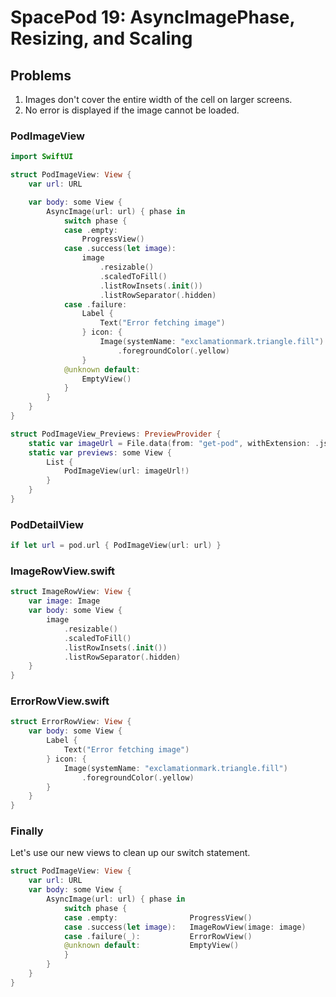 # SpacePod 19: AsyncImagePhase, Resizing, and Scaling

## Problems

1. Images don't cover the entire width of the cell on larger screens.
2. No error is displayed if the image cannot be loaded.

### PodImageView

```swift
import SwiftUI

struct PodImageView: View {
    var url: URL

    var body: some View {
        AsyncImage(url: url) { phase in
            switch phase {
            case .empty:
                ProgressView()
            case .success(let image):
                image
                    .resizable()
                    .scaledToFill()
                    .listRowInsets(.init())
                    .listRowSeparator(.hidden)
            case .failure:
                Label {
                    Text("Error fetching image")
                } icon: {
                    Image(systemName: "exclamationmark.triangle.fill")
                        .foregroundColor(.yellow)
                }
            @unknown default:
                EmptyView()
            }
        }
    }
}

struct PodImageView_Previews: PreviewProvider {
    static var imageUrl = File.data(from: "get-pod", withExtension: .json)?.toPod?.url
    static var previews: some View {
        List {
            PodImageView(url: imageUrl!)
        }
    }
}
```

### PodDetailView

```swift
if let url = pod.url { PodImageView(url: url) }
```

### ImageRowView.swift

```swift
struct ImageRowView: View {
    var image: Image
    var body: some View {
        image
            .resizable()
            .scaledToFill()
            .listRowInsets(.init())
            .listRowSeparator(.hidden)
    }
}
```

### ErrorRowView.swift

```swift
struct ErrorRowView: View {
    var body: some View {
        Label {
            Text("Error fetching image")
        } icon: {
            Image(systemName: "exclamationmark.triangle.fill")
                .foregroundColor(.yellow)
        }
    }
}
```

### Finally

Let's use our new views to clean up our switch statement.

```swift
struct PodImageView: View {
    var url: URL
    var body: some View {
        AsyncImage(url: url) { phase in
            switch phase {
            case .empty:                ProgressView()
            case .success(let image):   ImageRowView(image: image)
            case .failure(_):           ErrorRowView()
            @unknown default:           EmptyView()
            }
        }
    }
}
```
